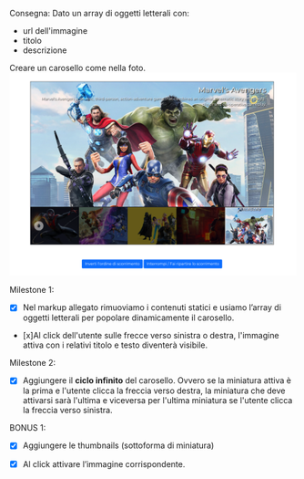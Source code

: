 Consegna:
Dato un array di oggetti letterali con:
 - url dell'immagine
 - titolo
 - descrizione 

Creare un carosello come nella foto.
![alt text](image.png)

Milestone 1:

- [x] Nel markup allegato rimuoviamo i contenuti statici e usiamo l’array di oggetti letterali per popolare dinamicamente il carosello.

 - [x]Al click dell'utente sulle frecce verso sinistra o destra, l'immagine attiva con i relativi titolo e testo diventerà visibile.

Milestone 2:

- [x] Aggiungere il **ciclo infinito** del carosello. Ovvero se la miniatura attiva è la prima e l'utente clicca la freccia verso destra, la miniatura che deve attivarsi sarà l'ultima e viceversa per l'ultima miniatura se l'utente clicca la freccia verso sinistra.

BONUS 1:

- [x] Aggiungere le thumbnails (sottoforma di miniatura) 

- [x] Al click attivare l’immagine corrispondente.